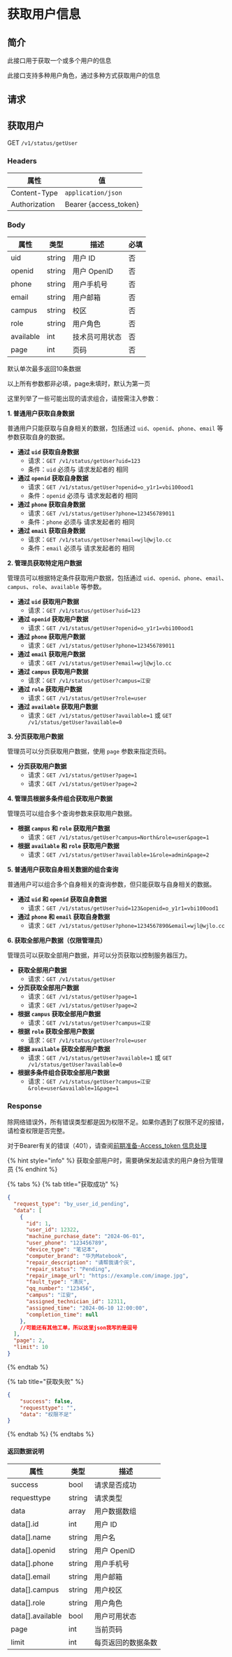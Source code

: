# 获取用户信息

## 简介

此接口用于获取一个或多个用户的信息

此接口支持多种用户角色，通过多种方式获取用户的信息

## &#x20;请求

## 获取用户

GET `/v1/status/getUser`

### **Headers**

| 属性            | 值                      |
| ------------- | ---------------------- |
| Content-Type  | `application/json`     |
| Authorization | Bearer {access\_token} |

### **Body**

| 属性        | 类型     | 描述        | 必填 |
| --------- | ------ | --------- | -- |
| uid       | string | 用户 ID     | 否  |
| openid    | string | 用户 OpenID | 否  |
| phone     | string | 用户手机号     | 否  |
| email     | string | 用户邮箱      | 否  |
| campus    | string | 校区        | 否  |
| role      | string | 用户角色      | 否  |
| available | int    | 技术员可用状态   | 否  |
| page      | int    | 页码        | 否  |

默认单次最多返回10条数据

以上所有参数都非必填，page未填时，默认为第一页

这里列举了一些可能出现的请求组合，请按需注入参数：

**1. 普通用户获取自身数据**

普通用户只能获取与自身相关的数据，包括通过 `uid`、`openid`、`phone`、`email` 等参数获取自身的数据。

* **通过 `uid` 获取自身数据**
  * 请求：`GET /v1/status/getUser?uid=123`
  * 条件：`uid` 必须与 请求发起者的 相同
* **通过 `openid` 获取自身数据**
  * 请求：`GET /v1/status/getUser?openid=o_y1r1=vbi100ood1`
  * 条件：`openid` 必须与 请求发起者的 相同
* **通过 `phone` 获取自身数据**
  * 请求：`GET /v1/status/getUser?phone=123456789011`
  * 条件：`phone` 必须与 请求发起者的 相同
* **通过 `email` 获取自身数据**
  * 请求：`GET /v1/status/getUser?email=wjl@wjlo.cc`
  * 条件：`email` 必须与 请求发起者的 相同

**2. 管理员获取特定用户数据**

管理员可以根据特定条件获取用户数据，包括通过 `uid`、`openid`、`phone`、`email`、`campus`、`role`、`available` 等参数。

* **通过 `uid` 获取用户数据**
  * 请求：`GET /v1/status/getUser?uid=123`
* **通过 `openid` 获取用户数据**
  * 请求：`GET /v1/status/getUser?openid=o_y1r1=vbi100ood1`
* **通过 `phone` 获取用户数据**
  * 请求：`GET /v1/status/getUser?phone=123456789011`
* **通过 `email` 获取用户数据**
  * 请求：`GET /v1/status/getUser?email=wjl@wjlo.cc`
* **通过 `campus` 获取用户数据**
  * 请求：`GET /v1/status/getUser?campus=江安`
* **通过 `role` 获取用户数据**
  * 请求：`GET /v1/status/getUser?role=user`
* **通过 `available` 获取用户数据**
  * 请求：`GET /v1/status/getUser?available=1` 或 `GET /v1/status/getUser?available=0`

**3. 分页获取用户数据**

管理员可以分页获取用户数据，使用 `page` 参数来指定页码。

* **分页获取用户数据**
  * 请求：`GET /v1/status/getUser?page=1`
  * 请求：`GET /v1/status/getUser?page=2`

**4. 管理员根据多条件组合获取用户数据**

管理员可以组合多个查询参数来获取用户数据。

* **根据 `campus` 和 `role` 获取用户数据**
  * 请求：`GET /v1/status/getUser?campus=North&role=user&page=1`
* **根据 `available` 和 `role` 获取用户数据**
  * 请求：`GET /v1/status/getUser?available=1&role=admin&page=2`

**5. 普通用户获取自身相关数据的组合查询**

普通用户可以组合多个自身相关的查询参数，但只能获取与自身相关的数据。

* **通过 `uid` 和 `openid` 获取自身数据**
  * 请求：`GET /v1/status/getUser?uid=123&openid=o_y1r1=vbi100ood1`
* **通过 `phone` 和 `email` 获取自身数据**
  * 请求：`GET /v1/status/getUser?phone=1234567890&email=wjl@wjlo.cc`

**6. 获取全部用户数据（仅限管理员）**

管理员可以获取全部用户数据，并可以分页获取以控制服务器压力。

* **获取全部用户数据**
  * 请求：`GET /v1/status/getUser`
* **分页获取全部用户数据**
  * 请求：`GET /v1/status/getUser?page=1`
  * 请求：`GET /v1/status/getUser?page=2`
* **根据 `campus` 获取全部用户数据**
  * 请求：`GET /v1/status/getUser?campus=江安`
* **根据 `role` 获取全部用户数据**
  * 请求：`GET /v1/status/getUser?role=user`
* **根据 `available` 获取全部用户数据**
  * 请求：`GET /v1/status/getUser?available=1` 或 `GET /v1/status/getUser?available=0`
* **根据多条件组合获取全部用户数据**
  * 请求：`GET /v1/status/getUser?campus=江安&role=user&available=1&page=1`

### **Response**

除网络错误外，所有错误类型都是因为权限不足。如果你遇到了权限不足的报错，请检查权限是否完整。

对于Bearer有关的错误（401），请查阅[前期准备](../get\_started/prepare.md#accesstoken-xin-xi-chu-li)[-Access\_token 信息处理](../get\_started/prepare.md#accesstoken-xin-xi-chu-li)

{% hint style="info" %}
获取全部用户时，需要确保发起请求的用户身份为管理员
{% endhint %}

{% tabs %}
{% tab title="获取成功" %}
```json
{
  "request_type": "by_user_id_pending",
  "data": [
    {
      "id": 1,
      "user_id": 12322,
      "machine_purchase_date": "2024-06-01",
      "user_phone": "123456789",
      "device_type": "笔记本",
      "computer_brand": "华为Matebook",
      "repair_description": "请帮我请个灰",
      "repair_status": "Pending",
      "repair_image_url": "https://example.com/image.jpg",
      "fault_type": "清灰",
      "qq_number": "123456",
      "campus": "江安",
      "assigned_technician_id": 12311,
      "assigned_time": "2024-06-10 12:00:00",
      "completion_time": null
    },
    //可能还有其他工单，所以这里json我写的是逗号
  ],
  "page": 2,
  "limit": 10
}

```
{% endtab %}

{% tab title="获取失败" %}
```json
{
	"success": false,
	"requesttype": "",
	"data": "权限不足"
}
```
{% endtab %}
{% endtabs %}

#### 返回数据说明

| 属性                | 类型     | 描述        |
| ----------------- | ------ | --------- |
| success           | bool   | 请求是否成功    |
| requesttype       | string | 请求类型      |
| data              | array  | 用户数据数组    |
| data\[].id        | int    | 用户 ID     |
| data\[].name      | string | 用户名       |
| data\[].openid    | string | 用户 OpenID |
| data\[].phone     | string | 用户手机号     |
| data\[].email     | string | 用户邮箱      |
| data\[].campus    | string | 用户校区      |
| data\[].role      | string | 用户角色      |
| data\[].available | bool   | 用户可用状态    |
| page              | int    | 当前页码      |
| limit             | int    | 每页返回的数据条数 |

####

